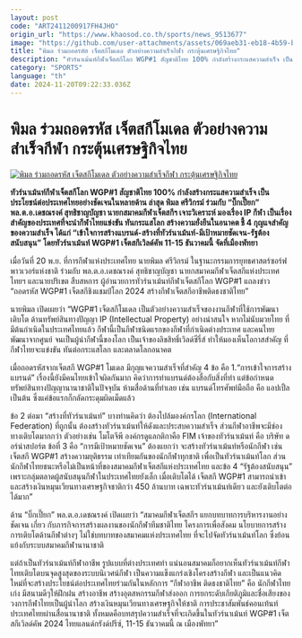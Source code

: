 ```yaml
---
layout: post
code: "ART2411200917FH4JHO"
origin_url: "https://www.khaosod.co.th/sports/news_9513677"
image: "https://github.com/user-attachments/assets/069aeb31-eb18-4b59-b7b7-0e03f571233b"
title: "พิมล ร่วมถอดรหัส เจ็ตสกีโมเดล ตัวอย่างความสำเร็จกีฬา กระตุ้นเศรษฐิกิจไทย"
description: "ทัวร์นาเม้นท์กีฬาเจ็ตสกีโลก WGP#1 สัญชาติไทย 100% กำลังสร้างกระแสความสำเร็จ เป็นประโยชน์ต่อประเทศไทยอย่างชัดเจนในหลายด้าน"
category: "SPORTS"
language: "th"
date: 2024-11-20T09:22:33.036Z
---
```


# พิมล ร่วมถอดรหัส เจ็ตสกีโมเดล ตัวอย่างความสำเร็จกีฬา กระตุ้นเศรษฐิกิจไทย

[![พิมล ร่วมถอดรหัส เจ็ตสกีโมเดล ตัวอย่างความสำเร็จกีฬา กระตุ้นเศรษฐิกิจไทย](https://www.khaosod.co.th/wpapp/uploads/2024/11/S__16498823-2.jpg "พิมล ร่วมถอดรหัส เจ็ตสกีโมเดล ตัวอย่างความสำเร็จกีฬา กระตุ้นเศรษฐิกิจไทย")](https://www.khaosod.co.th/wpapp/uploads/2024/11/S__16498823-2.jpg)

**ทัวร์นาเม้นท์กีฬาเจ็ตสกีโลก WGP#1 สัญชาติไทย 100% กำลังสร้างกระแสความสำเร็จ เป็นประโยชน์ต่อประเทศไทยอย่างชัดเจนในหลายด้าน ล่าสุด พิมล ศรีวิกรม์ ร่วมกับ “บิ๊กเปี๊ยก” พล.ต.อ.เดชณรงค์ สุทธิชาญบัญชา นายกสมาคมกีฬาเจ็ตสกีฯ เจาะวิเคราะห์ มองเรื่อง IP กีฬา เป็นเรื่องสำคัญของประเทศที่จะนำกีฬาไทยแข่งขัน ทันกระแสโลก สร้างความยั่งยืนในอนาคต ชี้ 4 กุญแจสำคัญของความสำเร็จ ได้แก่ “เข้าใจการสร้างแบรนด์-สร้างที่ทัวร์นาเม้นท์-มีเป้าหมายชัดเจน-รัฐต้องสนับสนุน” โดยทัวร์นาเม้นท์ WGP#1 เจ็ตสกีเวิลด์คัพ 11-15 ธันวาคมนี้ จัดที่เมืองพัทยา**

เมื่อวันที่ 20 พ.ย. ที่การกีฬาแห่งประเทศไทย นายพิมล ศรีวิกรม์ ในฐานะกรรมการยุทธศาสตร์ซอร์ฟพาวเวอร์แห่งชาติ ร่วมกับ พล.ต.อ.เดชณรงค์ สุทธิชาญบัญชา นายกสมาคมกีฬาเจ็ตสกีแห่งประเทศไทยฯ และนายปริเขต สืบสหการ ผู้อำนวยการทัวร์นาเม้นท์กีฬาเจ็ตสกีโลก WGP#1 แถลงข่าว “ถอดรหัส WGP#1 เจ็ตสกีชิงแชมป์โลก 2024 สร้างกีฬาเจ็ตสกีอาชีพติดธงชาติไทย”

นายพิมล เปิดเผยว่า “WGP#1 เจ็ตสกีโมเดล เป็นตัวอย่างความสำเร็จของงานกีฬาที่ใช้การพัฒนาเติบโต ด้านทรัพย์สินทางปัญญา IP (Intellectual Property) อย่างน่าสนใจ หากไม่นับมวยไทย ที่มีต้นกำเนิดในประเทศไทยแล้ว กีฬานี้เป็นกีฬาชนิดแรกของกีฬาที่กำเนิดต่างประเทศ และคนไทยพัฒนาจากศูนย์ จนเป็นผู้นำกีฬานี้ของโลก เป็นเจ้าของลิขสิทธิ์เวิลด์ซีรี่ส์ ทำให้มองเห็นโอกาสสำคัญ ที่กีฬาไทยจะแข่งขัน ทันต่อกระแสโลก และตลาดโลกอนาคต

เมื่อถอดรหัสจากเจ็ตสกี WGP#1 โมเดล มีกุญแจความสำเร็จที่สำคัญ 4 ข้อ คือ 1.“การเข้าใจการสร้างแบรนด์” เรื่องนี้ยังมีคนไทยเข้าใจผิดกันมาก คิดว่าการทำแบรนด์ต้องสื่อกับสิ่งที่ทำ แต่ข้อกำหนดทรัพย์สินทางปัญญานานาชาติในปัจจุบัน ห้ามสื่อด้านที่ทำเลย เช่น แบรนด์โทรศัพท์มือถือ คือ แอปเปิ้ล เป็นต้น ซึ่งแค่ข้อแรกก็กลัดกระดุมผิดเม็ดแล้ว

ข้อ 2 ต่อมา “สร้างที่ทัวร์นาเม้นท์” บางท่านคิดว่า ต้องไปล้มองค์กรโลก (International Federation) ที่ถูกนั้น ต้องสร้างทัวร์นาเม้นท์ให้ดังและประสบความสำเร็จ ส่วนกีฬาอาชีพจะมีช่องทางเติบโตมากกว่า ตัวอย่างเช่น โมโตจีพี องค์กรดูแลกติกาคือ FIM เจ้าของทัวร์นาเม้นท์ คือ บริษัท ดอร์น่าสปอร์ต ข้อที่ 3 คือ “การมีเป้าหมายชัดเจน” ต้องแยกว่า จะสร้างทัวร์นาเม้นท์หรือนักกีฬา เช่น เจ็ตสกี WGP#1 สร้างความยุติธรรม เท่าเทียมกันของนักกีฬาทุกชาติ เพื่อเป็นทัวร์นาเม้นท์โลก ส่วนนักกีฬาไทยชนะหรือไม่เป็นหน้าที่ของสมาคมกีฬาเจ็ตสกีแห่งประเทศไทย และข้อ 4 “รัฐต้องสนับสนุน” เพราะกลุ่มตลาดผู้สนับสนุนกีฬาในประเทศไทยยังเล็ก เมื่อเติบโตได้ เจ็ตสกี WGP#1 สามารถนำเข้าและสร้างเงินหมุนเวียนทางเศรษฐกิจชาติกว่า 450 ล้านบาท เฉพาะทัวร์นาเม้นท์เดียว และยังเติบโตต่อได้มาก”

ด้าน “บิ๊กเปี๊ยก” พล.ต.อ.เดชณรงค์ เปิดเผยว่า “สมาคมกีฬาเจ็ตสกีฯ แยกบทบาทการบริหารงานอย่างชัดเจน เกี่ยว กับภารกิจการสร้างผลงานของนักกีฬาทีมชาติไทย โครงการเพื่อสังคม นโยบายการสร้างการเติบโตด้านกีฬาต่างๆ ไม่ใช่บทบาทของสมาคมแห่งประเทศไทย ที่จะไปจัดทัวร์นาเม้นท์โลก ซึ่งย้อนแย้งกับระบบสมาคมกีฬานานาชาติ

แต่ถ้าเป็นทัวร์นาเม้นท์กีฬาอาชีพ รูปแบบที่ต่างประเทศทำ แน่นอนสมาคมก็อยากเห็นทัวร์นาเม้นท์กีฬาไทยเติบโตบนจุดสูงสุดของระบบนิเวศน์กีฬา เป็นความแข็งแกร่งเชิงโครงสร้างกีฬา และเป็นแนวคิดใหม่ที่จะสร้างประโยชน์ต่อประเทศไทยร่วมกันในหลักการ “กีฬาอาชีพ ติดธงชาติไทย” คือ นักกีฬาไทยเก่ง มีสนามดีๆให้ฝึกฝน สร้างอาชีพ สร้างอุตสหกรรมกีฬาส่งออก การยกระดับเกียติภูมิและชื่อเสียงของวงการกีฬาไทยเป็นผู้นำโลก สร้างเงินหมุนเวียนทางเศรษฐกิจให้ชาติ การประชาสัมพันธ์คอนเท้นท์ประเทศไทยผ่านสื่อนานาชาติ ทั้งหมดคือบทสรุปความสำเร็จที่จะเกิดขึ้นในทัวร์นาเม้นท์ WGP#1 เจ็ตสกีเวิลด์คัพ 2024 ไทยแลนด์กรังด์ปรีซ์, 11-15 ธันวาคมนี้ ณ เมืองพัทยา”